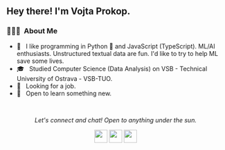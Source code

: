 <h2> Hey there! I'm Vojta Prokop.</h2>

<h3> 👨🏻‍💻 &nbsp;About Me </h3>

- 🤔 &nbsp; I like programming in Python 🐍 and JavaScript (TypeScript). ML/AI enthusiasts. Unstructured textual data are fun. I'd like to try to help ML save some lives.
- 🎓 &nbsp; Studied Computer Science (Data Analysis) on VSB - Technical University of Ostrava - VSB-TUO.
- 💼 &nbsp; Looking for a job.
- 🌱 &nbsp; Open to learn something new.

<br/>

<p align="center">
  <i>Let's connect and chat! Open to anything under the sun.</i>

  <p align="center">
    <a href="https://twitter.com/VojtechProkop" alt="Twitter"><img src="https://github.com/nitish-awasthi/nitish-awasthi/blob/master/twitter.png" height="30" width="30"></a>     
    <a href="https://www.linkedin.com/in/vojta-prokop-91b71b1a0/" alt="Linkedin"><img src="https://github.com/nitish-awasthi/nitish-awasthi/blob/master/174857.png" height="30" width="30"></a>
    <a href="mailto:prokop.vojtech@gmail.com" alt="Contact me"><img src="https://github.com/nitish-awasthi/nitish-awasthi/blob/master/gmail-512.webp" height="30" width="30"></a>
  </p>
